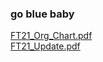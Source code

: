 ### go blue baby

[FT21_Org_Chart.pdf](https://github.com/Astronitium/astronitium/blob/main/FT21%20Org%20Chart%20(cut%20out).pdf)<br>
[FT21_Update.pdf](https://github.com/Astronitium/astronitium/blob/main/FTM%20Update%20%231.pdf)

